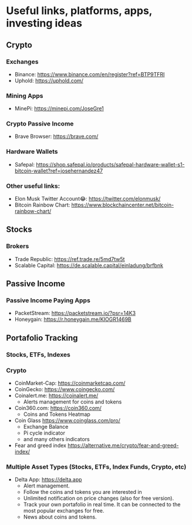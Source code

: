 # Useful links, platforms, apps, investing ideas

## Crypto

### Exchanges
  - Binance: https://www.binance.com/en/register?ref=BTP9TFRI
  - Uphold: https://uphold.com/

### Mining Apps
  - MinePi: https://minepi.com/JoseGre1

### Crypto Passive Income
  - Brave Browser: https://brave.com/

### Hardware Wallets
  - Safepal: https://shop.safepal.io/products/safepal-hardware-wallet-s1-bitcoin-wallet?ref=josehernandez47

### Other useful links:
  - Elon Musk Twitter Account😂: https://twitter.com/elonmusk/
  - Bitcoin Rainbow Chart: https://www.blockchaincenter.net/bitcoin-rainbow-chart/

## Stocks
### Brokers
  - Trade Republic: https://ref.trade.re/5md7tw5t
  - Scalable Capital: https://de.scalable.capital/einladung/brfbnk

## Passive Income
### Passive Income Paying Apps
 - PacketStream: https://packetstream.io/?psr=14K3
 - Honeygain: https://r.honeygain.me/KIOGR1469B

## Portafolio Tracking
### Stocks, ETFs, Indexes

### Crypto
  - CoinMarket-Cap: https://coinmarketcap.com/
  - CoinGecko: https://www.coingecko.com/
  - Coinalert.me: https://coinalert.me/
    - Alerts management for coins and tokens 
  - Coin360.com: https://coin360.com/
    - Coins and Tokens Heatmap 
  - Coin Glass https://www.coinglass.com/pro/
    - Exchange Balance
    - Pi cycle indicator
    - and many others indicators
  - Fear and greed index https://alternative.me/crypto/fear-and-greed-index/

### Multiple Asset Types (Stocks, ETFs, Index Funds, Crypto, etc)
  - Delta App: https://delta.app
    - Alert management.
    - Follow the coins and tokens you are interested in
    - Unlimited notification on price changes (also for free version).
    - Track your own portafolio in real time. It can be connected to the most popular exchanges for free.
    - News about coins and tokens.

